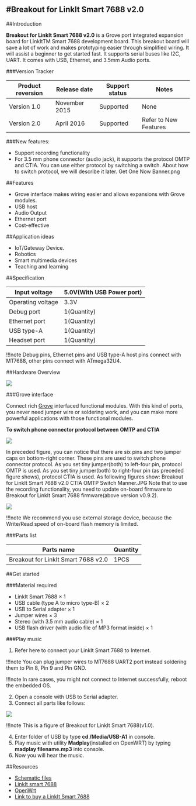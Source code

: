 #Breakout for LinkIt Smart 7688 v2.0
----
##Introduction

**Breakout for LinkIt Smart 7688 v2.0** is a Grove port integrated expansion board for LinkItTM Smart 7688 development board. This breakout board will save a lot of work and makes prototyping easier through simplified wiring. It will assist a beginner to get started fast. It supports serial buses like I2C, UART. It comes with USB, Ethernet, and 3.5mm Audio ports.

###Version Tracker

|Product reversion | Release date |Support status |Notes                  |
|------------------|--------------|---------------|-----------------------|
|Version 1.0       |November 2015 |Supported      |	None                  |
|Version 2.0       |April 2016	  |Supported      | Refer to New Features |
    

###New features:

* Support recording functionality
* For 3.5 mm phone connector (audio jack), it supports the protocol OMTP and CTIA. You can use either protocol by switching a switch. About how to switch protocol, we will describe it later.
Get One Now Banner.png

##Features

* Grove interface makes wiring easier and allows expansions with Grove modules.
* USB host
* Audio Output
* Ethernet port
* Cost-effective

##Application ideas

* IoT/Gateway Device.
* Robotics
* Smart multimedia devices
* Teaching and learning


##Specification

|Input voltage	| 5.0V(With USB Power port) |
|---------------|---------------------------|
|Operating voltage	| 3.3V |
|Debug port	|1(Quantity)|
|Ethernet port	|1(Quantity)|
|USB type-A	|1(Quantity)|
|Headset port|	1(Quantity)|

!!!note
	Debug pins, Ethernet pins and USB type-A host pins connect with MT7688, other pins connect with ATmega32U4.

##Hardware Overview

![](https://github.com/SeeedDocument/Breakout_for_LinkIt_Smart_7688_v2_0/blob/master/image/Breakout_for_LinkIt_Smart_7688_v2.0_hardware_connections_1200_s.jpg?raw=true)

###Grove interface

Connect rich [Grove](http://www.seeedstudio.com/wiki/Grove_System) interfaced functional modules. With this kind of ports, you never need jumper wire or soldering work, and you can make more powerful applications with those functional modules.

**To switch phone connector protocol between OMTP and CTIA**

![](https://github.com/SeeedDocument/Breakout_for_LinkIt_Smart_7688_v2_0/blob/master/image/Breakout_for_LinkIt_Smart_7688_v2.0_switch_procotol_1200_.jpg?raw=true)


In preceded figure, you can notice that there are six pins and two jumper caps on bottom-right corner. These pins are used to switch phone connector protocol. As you set tiny jumper(both) to left-four pin, protocol OMTP is used. As you set tiny jumper(both) to right-four pin (as preceded figure shows), protocol CTIA is used. As following figures show:
Breakout for LinkIt Smart 7688 v2.0 CTIA OMTP Switch Manner.JPG
Note that to use the recording functionality, you need to update on-board firmware to Breakout for LinkIt Smart 7688 firmware(above version v0.9.2).

![](https://github.com/SeeedDocument/Breakout_for_LinkIt_Smart_7688_v2_0/blob/master/image/Breakout_for_LinkIt_Smart_7688_v2.0_CTIA_OMTP_Switch_Manner.JPG?raw=true)

!!!note
	We recommend you use external storage device, because the Write/Read speed of on-board flash memory is limited.

###Parts list

|Parts name	                        |Quantity|
|-----------------------------------|--------|
|Breakout for LinkIt Smart 7688 v2.0|1PCS    |


##Get started

###Material required
- LinkIt Smart 7688 × 1
- USB cable (type A to micro type-B) × 2
- USB to Serial adapter × 1
- Jumper wires × 3
- Stereo (with 3.5 mm audio cable) × 1
- USB flash driver (with audio file of MP3 format inside) × 1

###Play music
1. Refer here to connect your LinkIt Smart 7688 to Internet.


!!!note
    You can plug jumper wires to MT7688 UART2 port instead soldering them to Pin 8, Pin 9 and Pin GND.

!!!note
    In rare cases, you might not connect to Internet successfully, reboot the embedded OS.

2. Open a console with USB to Serial adapter.
3. Connect all parts like follows:

![](https://github.com/SeeedDocument/Breakout_for_LinkIt_Smart_7688_v2_0/blob/master/image/Breakout_for_LinkIt_Smart_7688_demo_connection_1200.jpg?raw=true)

!!!note
    This is a figure of Breakout for LinkIt Smart 7688(v1.0).

4. Enter folder of USB by type **cd /Media/USB-A1** in console.
5. Play music with utility **Madplay**(installed on OpenWRT) by typing **madplay filename.mp3** into console.
6. Now you will hear the music.

##Resources

* [Schematic files](http://www.seeedstudio.com/wiki/images/4/41/Breakout_for_LinkIt_Smart_7688_v2.0_schematic_files.zip)
* [LinkIt smart 7688](http://www.seeedstudio.com/wiki/LinkIt_Smart_7688)
* [OpenWrt](http://wiki.openwrt.org/doc/howto/user.beginner)
* [Link to buy a LinkIt Smart 7688](http://www.seeedstudio.com/depot/LinkIt-Smart-7688-p-2573.html?cPath=122_142)